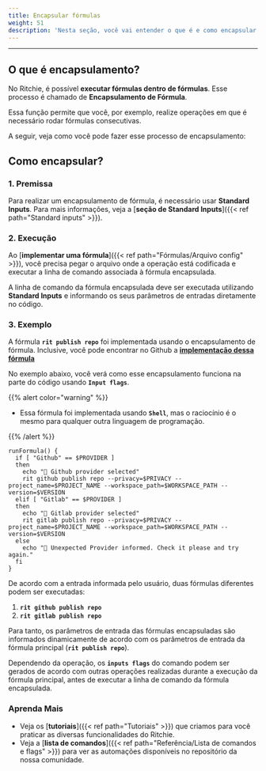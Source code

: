 ```yaml
---
title: Encapsular fórmulas
weight: 51
description: 'Nesta seção, você vai entender o que é e como encapsular fórmulas no Ritchie.'
---
```


---

## **O que é encapsulamento?**

No Ritchie, é possível **executar fórmulas dentro de fórmulas**. Esse processo é chamado de **Encapsulamento de Fórmula**. 

Essa função permite que você, por exemplo, realize operações em que é necessário rodar fórmulas consecutivas. 

A seguir, veja como você pode fazer esse processo de encapsulamento: 

## **Como encapsular?**

### **1. Premissa** 

Para realizar um encapsulamento de fórmula, é necessário usar **Standard Inputs**. Para mais informações, veja a [**seção de Standard Inputs**]({{< ref path="Standard inputs" >}}).

### **2. Execução**

Ao [**implementar uma fórmula**]({{< ref path="Fórmulas/Arquivo config" >}}), você precisa pegar o arquivo onde a operação está codificada e executar a linha de comando associada à fórmula encapsulada.

A linha de comando da fórmula encapsulada deve ser executada utilizando **Standard Inputs** e informando os seus parâmetros de entradas diretamente no código.

### 3. Exemplo

A fórmula **`rit publish repo`** foi implementada usando o encapsulamento de fórmula. Inclusive, você pode encontrar no Github a [**implementação dessa fórmula**](https://github.com/ZupIT/ritchie-formulas/tree/master/publish/repo) 

No exemplo abaixo, você verá como esse encapsulamento funciona na parte do código usando **`Input flags`**. 

{{% alert color="warning" %}}

- Essa fórmula foi implementada usando **`Shell`**, mas o raciocínio é o mesmo para qualquer outra linguagem de programação.

{{% /alert %}}

```text
runFormula() {
  if [ "Github" == $PROVIDER ]
  then
    echo "🐙 Github provider selected"
    rit github publish repo --privacy=$PRIVACY --project_name=$PROJECT_NAME --workspace_path=$WORKSPACE_PATH --version=$VERSION
  elif [ "Gitlab" == $PROVIDER ]
  then
    echo "🦊 Gitlab provider selected"
    rit gitlab publish repo --privacy=$PRIVACY --project_name=$PROJECT_NAME --workspace_path=$WORKSPACE_PATH --version=$VERSION
  else
    echo "🤖 Unexpected Provider informed. Check it please and try again."
  fi
}
```

De acordo com a entrada informada pelo usuário, duas fórmulas diferentes podem ser executadas: 

1. **`rit github publish repo`**
2. **`rit gitlab publish repo`**

Para tanto, os parâmetros de entrada das fórmulas encapsuladas são informados dinamicamente de acordo com os parâmetros de entrada da fórmula principal (**`rit publish repo`**).

Dependendo da operação, os **`inputs flags`** do comando podem ser gerados de acordo com outras operações realizadas durante a execução da fórmula principal, antes de executar a linha de comando da fórmula encapsulada.

### **Aprenda Mais** 
- Veja os [**tutoriais**]({{< ref path="Tutoriais" >}}) que criamos para você praticar as diversas funcionalidades do Ritchie.
- Veja a [**lista de comandos**]({{< ref path="Referência/Lista de comandos e flags" >}}) para ver as automações disponíveis no repositório da nossa comunidade.
